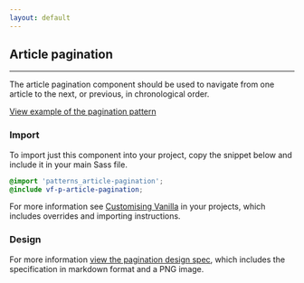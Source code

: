 ```yaml
---
layout: default
---
```


## Article pagination

<hr>

The article pagination component should be used to navigate from one article to the next, or previous, in chronological order.

<a href="/examples/patterns/article-pagination" class="js-example">
View example of the pagination pattern
</a>

### Import

To import just this component into your project, copy the snippet below and include it in your main Sass file.

```scss
@import 'patterns_article-pagination';
@include vf-p-article-pagination;
```

For more information see [Customising Vanilla](/customising-vanilla/) in your projects, which includes overrides and importing instructions.

### Design

For more information [view the pagination design spec](https://github.com/ubuntudesign/vanilla-design/tree/master/Pagination), which includes the specification in markdown format and a PNG image.
